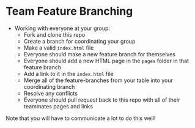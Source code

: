 # Team Feature Branching

* Working with everyone at your group:
	* Fork and clone this repo
    * Create a branch for coordinating your group
	* Make a valid `index.html` file
	* Everyone should make a new feature branch for themselves
	* Everyone should add a new HTML page in the `pages` folder in that feature branch
	* Add a link to it in the `index.html` file
	* Merge all of the feature-branches from your table into your coordinating branch
	* Resolve any conflicts
    * Everyone should pull request back to this repo with all of their teammates pages and links

Note that you will have to communicate a lot to do this well!
